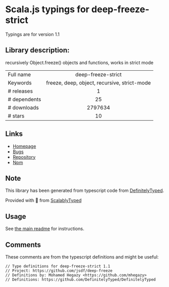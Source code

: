 
# Scala.js typings for deep-freeze-strict

Typings are for version 1.1

## Library description:
recursively Object.freeze() objects and functions, works in strict mode

|                    |                 |
| ------------------ | :-------------: |
| Full name          | deep-freeze-strict |
| Keywords           | freeze, deep, object, recursive, strict-mode |
| # releases         | 1 |
| # dependents       | 25 |
| # downloads        | 2797634 |
| # stars            | 10 |

## Links
- [Homepage](https://github.com/jsdf/deep-freeze)
- [Bugs](https://github.com/jsdf/deep-freeze/issues)
- [Repository](https://github.com/jsdf/deep-freeze)
- [Npm](https://www.npmjs.com/package/deep-freeze-strict)
    


## Note
This library has been generated from typescript code from [DefinitelyTyped](https://definitelytyped.org).

Provided with :purple_heart: from [ScalablyTyped](https://github.com/oyvindberg/ScalablyTyped)

## Usage
See [the main readme](../../readme.md) for instructions.

## Comments

These comments are from the typescript definitions and might be useful:
```
// Type definitions for deep-freeze-strict 1.1
// Project: https://github.com/jsdf/deep-freeze
// Definitions by: Mohamed Hegazy <https://github.com/mhegazy>
// Definitions: https://github.com/DefinitelyTyped/DefinitelyTyped

```

